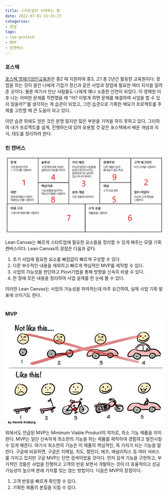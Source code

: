 ```yaml
---
title: 스타트업이 시작하는 법
date: 2022-07-01 15:33:27
categories:
- 창업
tags:
- ceo-postech
- MVP
- 린캔버스
---
```


### 포스텍

[포스텍 영재기업인교육원](https://ceo.postech.ac.kr)은 중2 때 지원하여 중3, 고1 총 2년간 활동한 교육원이다. 창업을 하는 것이 꿈인 나에게 기업가 정신과 같은 사업과 창업에 필요한 여러 지식을 알려준 곳이다. 물론 여기서 만난 사람들도 나에게 꽤나 소중한 인연이 되었다. 이 영재원 이후 나는 어떠한 문제를 직면했을 때 "어? 이렇게 하면 문제를 해결하여 사업을 할 수 있지 않을까?"를 생각하는 게 습관이 되었고, 그런 습관으로 기록한 메모가 프로젝트를 주제를 고민할 때 큰 도움이 되고 있다.

이런 습관 외에도 얻은 것은 분명 많지만 많은 부분을 기억을 하지 못하고 있다. 그리하여 내가 프로젝트를 설계, 진행하는데 있어 유용할 것 같은 포스텍에서 배운 개념과 지식, 태도를 정리하려 한다.

### 린 캔버스

![린 캔버스 이미지](../assets/images/lean%20canvas.png)

Lean Canvas는 빠르게 스타트업에 필요한 요소들을 정리할 수 있게 해주는 모델 기획 캔버스이다. Lean Canvas의 장점은 다음과 같다.

1. 초기 사업에 필요한 요소를 빠짐없이 빠르게 구성할 수 있다.
2. 다른 부수적인 내용을 제외하고 빠르게 핵심적인 MVP를 제작할 수 있다.
3. 사업의 가능성을 판단하고 Piovt기법을 통해 방향을 신속히 바꿀 수 있다. 
4. 한 장에 모든 내용을 정리하여 사업 설계를 한 눈에 볼 수 있다.

이러한 Lean Canvas는 사업의 가능성을 파악하는데 아주 요긴하여, 실제 사업 기획 발표에 쓰이기도 한다. <br><br>
### MVP


![mvp 설명 그림](../assets/images/mvp_image.png)

위에서도 언급된 MVP는 Minimum Viable Product의 약자로, 최소 기능 제품을 의미한다. MVP는 일단 신속하게 최소한의 기능을 하는 제품를 제작하여 경험하고 발전시킬 수 있게 해준다. 여기서 최소한의 기능은 이 제품의 핵심적인, 즉 가치가 되는 기능을 말한다. 구글에 비유하면, 구글은 지메일, 지도, 캘린더, 에즈, 애널리틱스 등 여러 서비스를 가지고 있지만 구글 MVP는 단연 검색이었을 것이다. 먼저 검색 기능을 구현하고, 부가적인 것들은 사업을 진행하고 고객의 반응 보면서 개발하는 것이 더 효율적이고 성공 가능성이 높으며 본래 가치를 잊는 않는 방법이다. 다음은 MVP의 장점이다.

1. 고객 반응을 빠르게 확인할 수 있다.
2. 기획한 제품의 본질을 지킬 수 있다.